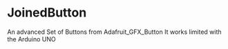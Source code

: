 # JoinedButton
An advanced Set of Buttons from Adafruit_GFX_Button
It works limited with the Arduino UNO
